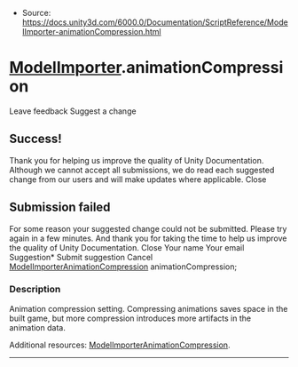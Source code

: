 * Source: https://docs.unity3d.com/6000.0/Documentation/ScriptReference/ModelImporter-animationCompression.html

#  [ModelImporter](https://docs.unity3d.com/6000.0/Documentation/ScriptReference/ModelImporter.html).animationCompression
Leave feedback
Suggest a change
## Success!
Thank you for helping us improve the quality of Unity Documentation. Although we cannot accept all submissions, we do read each suggested change from our users and will make updates where applicable.
Close
## Submission failed
For some reason your suggested change could not be submitted. Please <a>try again</a> in a few minutes. And thank you for taking the time to help us improve the quality of Unity Documentation.
Close
Your name Your email Suggestion* Submit suggestion
Cancel
[ModelImporterAnimationCompression](https://docs.unity3d.com/6000.0/Documentation/ScriptReference/ModelImporterAnimationCompression.html) animationCompression; 
### Description
Animation compression setting.
Compressing animations saves space in the built game, but more compression introduces more artifacts in the animation data.  
  
Additional resources: [ModelImporterAnimationCompression](https://docs.unity3d.com/6000.0/Documentation/ScriptReference/ModelImporterAnimationCompression.html).
* * *
